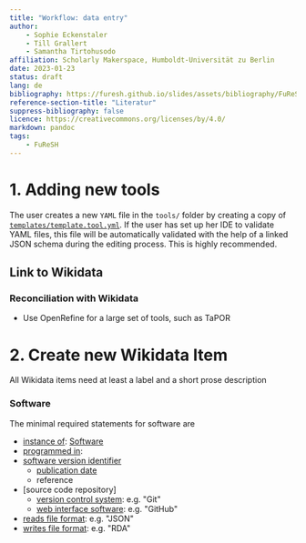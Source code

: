 ```yaml
---
title: "Workflow: data entry"
author:
    - Sophie Eckenstaler
    - Till Grallert
    - Samantha Tirtohusodo
affiliation: Scholarly Makerspace, Humboldt-Universität zu Berlin
date: 2023-01-23
status: draft
lang: de
bibliography: https://furesh.github.io/slides/assets/bibliography/FuReSH.csl.json
reference-section-title: "Literatur"
suppress-bibliography: false
licence: https://creativecommons.org/licenses/by/4.0/
markdown: pandoc
tags:
    - FuReSH
---
```


# 1. Adding new tools

The user creates a new `YAML` file in the `tools/` folder by creating a copy of [`templates/template.tool.yml`](templates/template.tool.yml). If the user has set up her IDE to validate YAML files, this file will be automatically validated with the help of a linked JSON schema during the editing process. This is highly recommended.

## Link to Wikidata

### Reconciliation with Wikidata

- Use OpenRefine for a large set of tools, such as TaPOR

# 2. Create new Wikidata Item

All Wikidata items need at least a label and a short prose description

### Software

The minimal required statements for software are

- [instance of](): [Software](https://www.wikidata.org/wiki/Q7397)
- [programmed in](https://www.wikidata.org/wiki/Property:P277):
- [software version identifier]()
    + [publication date]()
    + reference
- [source code repository]
    + [version control system](): e.g. "Git"
    + [web interface software](): e.g. "GitHub"
- [reads file format](https://www.wikidata.org/wiki/Property:P1072): e.g. "JSON"
- [writes file format](https://www.wikidata.org/wiki/Property:P1073): e.g. "RDA"